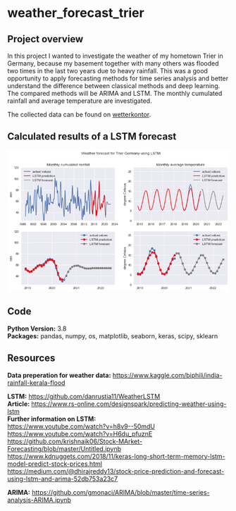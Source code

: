 # weather_forecast_trier

## Project overview
In this project I wanted to investigate the weather of my hometown Trier in Germany, because my basement together with many others was flooded two times in the last two years due to heavy rainfall. This was a good opportunity to apply forecasting methods for time series analysis and better understand the difference between classical methods and deep learning. The compared methods will be ARIMA and LSTM. The monthly cumulated rainfall and average temperature are investigated.

The collected data can be found on [wetterkontor](https://www.wetterkontor.de/de/wetter/deutschland/monatswerte-station.asp).

## Calculated results of a LSTM forecast
![result_forecast](https://github.com/Olhaau/weather_forecast_trier/blob/master/forecast.png)

## Code
**Python Version:** 3.8  
**Packages:** pandas, numpy, os, matplotlib, seaborn, keras, scipy, sklearn

## Resources
**Data preperation for weather data:**  https://www.kaggle.com/biphili/india-rainfall-kerala-flood

**LSTM:** https://github.com/danrustia11/WeatherLSTM   
**Article:** https://www.rs-online.com/designspark/predicting-weather-using-lstm  
**Further information on LSTM:**  
https://www.youtube.com/watch?v=h8v9--50mdU  
https://www.youtube.com/watch?v=H6du_pfuznE  
https://github.com/krishnaik06/Stock-MArket-Forecasting/blob/master/Untitled.ipynb  
https://www.kdnuggets.com/2018/11/keras-long-short-term-memory-lstm-model-predict-stock-prices.html  
https://medium.com/@dhirajreddy13/stock-price-prediction-and-forecast-using-lstm-and-arima-52db753a23c7  

**ARIMA:**  https://github.com/gmonaci/ARIMA/blob/master/time-series-analysis-ARIMA.ipynb

<!--
TODO:
-->
